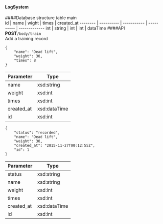#### LogSystem
####Database structure
table main  
id | name | wight | times | created\_at
-------- | ---------- | ----------- | ---------- | -------------
int | string | int | int | dataTime
####API
**POST**`/body/train`  
Add a training record  
```
{
	"name": "Dead lift",
	"weight": 30,
	"times": 8
}
```
Parameter | Type
------------ | -------------
name | xsd:string
weight | xsd:int
times | xsd:int
created_at | xsd:dataTime
id | xsd:int
```
{
	"status": "recorded",
	"name": "Dead lift",
	"weight": 30,
	"created_at": "2015-11-27T00:12:55Z",
	"id": 1
}
```
Parameter | Type
------------ | -------------
status | xsd:string
name | xsd:string
weight | xsd:int
times | xsd:int
created_at | xsd:dataTime
id | xsd:int
